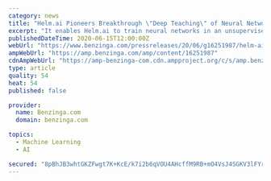 ```yaml
---
category: news
title: "Helm.ai Pioneers Breakthrough \"Deep Teaching\" of Neural Networks"
excerpt: "It enables Helm.ai to train neural networks in an unsupervised fashion, delivering computer vision capabilities that surpass state-of-the-art performance with unprecedented development speed and accuracy."
publishedDateTime: 2020-06-15T12:00:00Z
webUrl: "https://www.benzinga.com/pressreleases/20/06/g16251987/helm-ai-pioneers-breakthrough-deep-teaching-of-neural-networks"
ampWebUrl: "https://amp.benzinga.com/amp/content/16251987"
cdnAmpWebUrl: "https://amp-benzinga-com.cdn.ampproject.org/c/s/amp.benzinga.com/amp/content/16251987"
type: article
quality: 54
heat: 54
published: false

provider:
  name: Benzinga.com
  domain: benzinga.com

topics:
  - Machine Learning
  - AI

secured: "8pBhJB3whtGKZFwgt7K+KcE/k7i2b6qVOU4AHcffM9RB+mO4VsJ4SGKV3lFYrIPEpRgycT+kRdxgL44tYd4Xg4tANrKMLWkoMAOkhi/Npb1C9DdyI5zCapHVoqD9ML189X4cOeZSMH4CIV/p/U0CjMsY9b5VfwrAvePa9WL7XcSVswOb8EI6Rn10EyhKuJLNryvSP2udkzWtHd+HnQmRuANsuqe0nC2g5i26gwGiIN0kgw02OvIoxycQWrj297MH4PcnYz+8xp4jeRIWJ3e1jqOIYBdu1en0qy1fmmSvOdlF14CZ3cAw9+1FPacT3ce9nvIM4HCP1shQFwe8xkMKAg==;ItMuTr2iM96/D7cabWv1lg=="
---
```


